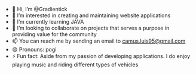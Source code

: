 - 👋 Hi, I’m @Gradientick
- 👀 I’m interested in creating and maintaining website applications
- 🌱 I’m currently learning JAVA
- 💞️ I’m looking to collaborate on projects that serves a purpose in providing value for the community
- 📫 You can reach me by sending an email to camus.luis95@gmail.com
- 😄 Pronouns: pogi
- ⚡ Fun fact: Aside from my passion of developing applications. I do enjoy playing music and riding different types of vehicles

<!---
Gradientick/Gradientick is a ✨ special ✨ repository because its `README.md` (this file) appears on your GitHub profile.
You can click the Preview link to take a look at your changes.
--->
